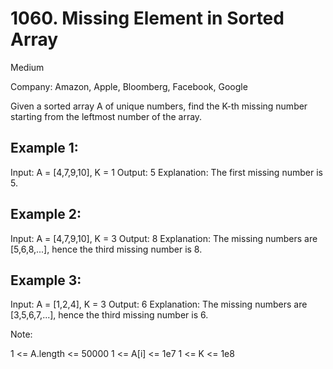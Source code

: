 # 1060. Missing Element in Sorted Array
Medium

Company: Amazon, Apple, Bloomberg, Facebook, Google

Given a sorted array A of unique numbers, find the K-th missing number starting from the leftmost number of the array.

## Example 1:

Input: A = [4,7,9,10], K = 1
Output: 5
Explanation: 
The first missing number is 5.

## Example 2:

Input: A = [4,7,9,10], K = 3
Output: 8
Explanation: 
The missing numbers are [5,6,8,...], hence the third missing number is 8.

## Example 3:

Input: A = [1,2,4], K = 3
Output: 6
Explanation: 
The missing numbers are [3,5,6,7,...], hence the third missing number is 6.
 

Note:

1 <= A.length <= 50000
1 <= A[i] <= 1e7
1 <= K <= 1e8